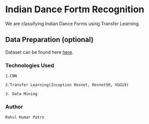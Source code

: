 # Indian Dance Fortm Recognition

We are classifying Indian Dance Forms using Transfer Learning.

## Data Preparation (optional)

Dataset can be found here [here](https://www.kaggle.com/clmentbisaillon/fake-and-real-news-dataset).


### Technologies Used
```
1.CNN

2.Transfer Learning(Inception Resnet, Resnet50, VGG19)

3. Data Mining
```


### Author 
```
Rahul Kumar Patro
```



